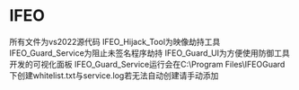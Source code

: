 # IFEO
所有文件为vs2022源代码
IFEO_Hijack_Tool为映像劫持工具
IFEO_Guard_Service为阻止未签名程序劫持
IFEO_Guard_UI为方便使用防御工具开发的可视化面板
IFEO_Guard_Service运行会在C:\Program Files\IFEOGuard下创建whitelist.txt与service.log若无法自动创建请手动添加
